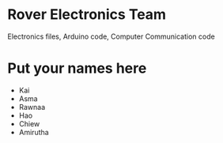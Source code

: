 # Rover Electronics Team
Electronics files, Arduino code, Computer Communication code

# Put your names here

- Kai
- Asma
- Rawnaa
- Hao
- Chiew
- Amirutha 
